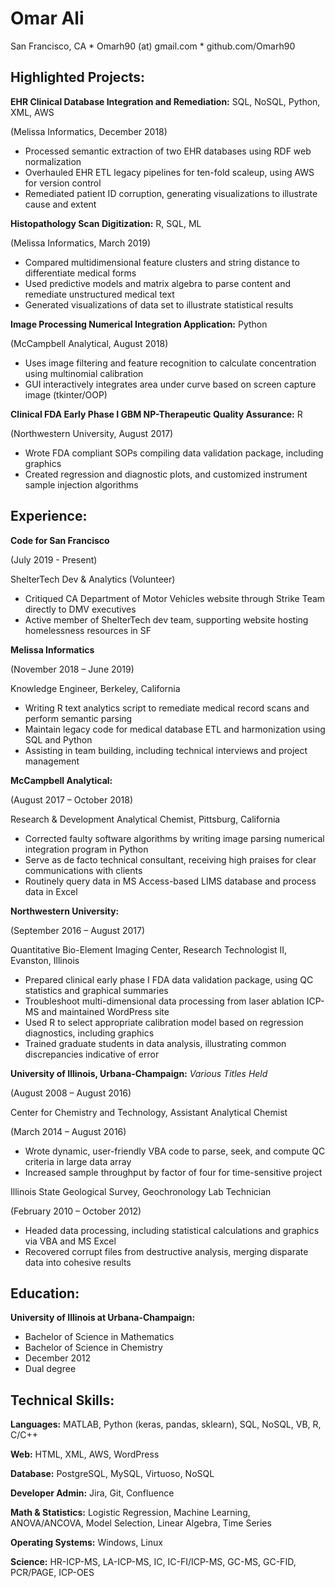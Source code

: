 # Omar Ali
San Francisco, CA * Omarh90 (at) gmail.com * github.com/Omarh90

## Highlighted Projects:


**EHR Clinical Database Integration and Remediation:** SQL, NoSQL, Python, XML, AWS

(Melissa Informatics, December 2018)

* Processed semantic extraction of two EHR databases using RDF web normalization                       
* Overhauled EHR ETL legacy pipelines for ten-fold scaleup, using AWS for version control 
* Remediated patient ID corruption, generating visualizations to illustrate cause and extent


**Histopathology Scan Digitization:** R, SQL, ML

(Melissa Informatics, March 2019)

* Compared multidimensional feature clusters and string distance to differentiate medical forms                       
* Used predictive models and matrix algebra to parse content and remediate unstructured medical text
* Generated visualizations of data set to illustrate statistical results


**Image Processing Numerical Integration Application:** Python

(McCampbell Analytical, August 2018)

* Uses image filtering and feature recognition to calculate concentration using multinomial calibration
* GUI interactively integrates area under curve based on screen capture image (tkinter/OOP)


**Clinical FDA Early Phase I GBM NP-Therapeutic Quality Assurance:** R	

(Northwestern University, August 2017)

* Wrote FDA compliant SOPs compiling data validation package, including graphics
* Created regression and diagnostic plots, and customized instrument sample injection algorithms




## Experience:


**Code for San Francisco**

(July 2019 - Present)

ShelterTech Dev & Analytics (Volunteer)
* Critiqued CA Department of Motor Vehicles website through Strike Team directly to DMV executives
* Active member of ShelterTech dev team, supporting website hosting homelessness resources in SF 


**Melissa Informatics**

(November 2018 – June 2019)

Knowledge Engineer, Berkeley, California
* Writing R text analytics script to remediate medical record scans and perform semantic parsing
* Maintain legacy code for medical database ETL and harmonization using SQL and Python
* Assisting in team building, including technical interviews and project management


**McCampbell Analytical:**

(August 2017 – October 2018)

Research & Development Analytical Chemist,	Pittsburg, California
* Corrected faulty software algorithms by writing image parsing numerical integration program in Python
* Serve as de facto technical consultant, receiving high praises for clear communications with clients
* Routinely query data in MS Access-based LIMS database and process data in Excel


**Northwestern University:**

(September 2016 – August 2017)

Quantitative Bio-Element Imaging Center, Research Technologist II,	Evanston, Illinois
* Prepared clinical early phase I FDA data validation package, using QC statistics and graphical summaries
* Troubleshoot multi-dimensional data processing from laser ablation ICP-MS and maintained WordPress site
* Used R to select appropriate calibration model based on regression diagnostics, including graphics
* Trained graduate students in data analysis, illustrating common discrepancies indicative of error


**University of Illinois, Urbana-Champaign:** 
*Various Titles Held*

(August 2008 – August 2016)

Center for Chemistry and Technology, Assistant Analytical Chemist

(March 2014 – August 2016)

* Wrote dynamic, user-friendly VBA code to parse, seek, and compute QC criteria in large data array 
* Increased sample throughput by factor of four for time-sensitive project


Illinois State Geological Survey, Geochronology Lab Technician

(February 2010 – October 2012)

* Headed data processing, including statistical calculations and graphics via VBA and MS Excel
* Recovered corrupt files from destructive analysis, merging disparate data into cohesive results


## Education:

**University of Illinois at Urbana-Champaign:**

* Bachelor of Science in Mathematics
* Bachelor of Science in Chemistry
* December 2012
* Dual degree

## Technical Skills:

**Languages:** MATLAB, Python (keras, pandas, sklearn), SQL, NoSQL, VB, R, C/C++

**Web:** HTML, XML, AWS, WordPress

**Database:** PostgreSQL, MySQL, Virtuoso, NoSQL

**Developer Admin:** Jira, Git, Confluence

**Math & Statistics:** Logistic Regression, Machine Learning, ANOVA/ANCOVA, Model Selection, Linear Algebra, Time Series

**Operating Systems:** Windows, Linux

**Science:** HR-ICP-MS, LA-ICP-MS, IC, IC-FI/ICP-MS, GC-MS, GC-FID, PCR/PAGE, ICP-OES
